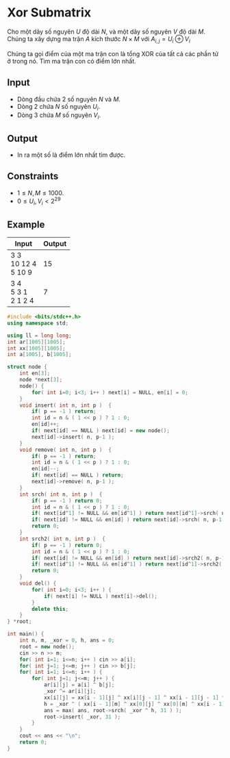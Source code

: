 <!-- https://csacademy.com/contest/round-42/task/xor-submatrix/statement/ -->

# Xor Submatrix

Cho một dãy số nguyên $U$ độ dài $N$, và một dãy số nguyên $V$ độ dài $M$. Chúng ta xây dựng ma trận $A$ kích thước $N\times M$ với $A_{i,j}=U_i\oplus V_i$

Chúng ta gọi điểm của một ma trận con là tổng XOR của tất cả các phần tử ở trong nó. Tìm ma trận con có điểm lớn nhất.

## Input

- Dòng đầu chứa 2 số nguyên $N$ và $M$.
- Dòng 2 chứa $N$ số nguyên $U_i$.
- Dòng 3 chứa $M$ số nguyên $V_i$.

## Output

- In ra một số là điểm lớn nhất tìm được.

## Constraints

- $1\le N,M\le 1000$.
- $0\le U_i,V_i< 2^{29}$

## Example

|Input|Output|
|-|-|
|3 3<br>10 12 4<br>5 10 9|15|
|3 4<br>5 3 1<br>2 1 2 4|7|

```cpp
#include <bits/stdc++.h>
using namespace std;

using ll = long long;
int ar[1005][1005];
int xx[1005][1005];
int a[1005], b[1005];

struct node {
    int en[3];
    node *next[3];
    node() {
        for( int i=0; i<3; i++ ) next[i] = NULL, en[i] = 0;
    }
    void insert( int n, int p )  {
        if( p == -1 ) return;
        int id = n & ( 1 << p ) ? 1 : 0;
        en[id]++;
        if( next[id] == NULL ) next[id] = new node();
        next[id]->insert( n, p-1 );
    }
    void remove( int n, int p )  {
        if( p == -1 ) return;
        int id = n & ( 1 << p ) ? 1 : 0;
        en[id]--;
        if( next[id] == NULL ) return;
        next[id]->remove( n, p-1 );
    }
    int srch( int n, int p )  {
        if( p == -1 ) return 0;
        int id = n & ( 1 << p ) ? 1 : 0;
        if( next[id^1] != NULL && en[id^1] ) return next[id^1]->srch( n, p-1 ) | ( 1 << p );
        if( next[id] != NULL && en[id] ) return next[id]->srch( n, p-1 );
        return 0;
    }
    int srch2( int n, int p )  {
        if( p == -1 ) return 0;
        int id = n & ( 1 << p ) ? 1 : 0;
        if( next[id] != NULL && en[id] ) return next[id]->srch2( n, p-1 );
        if( next[id^1] != NULL && en[id^1] ) return next[id^1]->srch2( n, p-1 ) | ( 1 << p );
        return 0;
    }
    void del() {
        for( int i=0; i<3; i++ ) {
            if( next[i] != NULL ) next[i]->del();
        }
        delete this;
    }
} *root;

int main() {
    int n, m, _xor = 0, h, ans = 0;
    root = new node();
    cin >> n >> m;
    for( int i=1; i<=n; i++ ) cin >> a[i];
    for( int j=1; j<=m; j++ ) cin >> b[j];
    for( int i=1; i<=n; i++ ) {
        for( int j=1; j<=m; j++ ) {
            ar[i][j] = a[i] ^ b[j];
            _xor ^= ar[i][j];
            xx[i][j] = xx[i - 1][j] ^ xx[i][j - 1] ^ xx[i - 1][j - 1] ^ ar[i][j];
            h = _xor ^ ( xx[i - 1][m] ^ xx[0][j] ^ xx[0][m] ^ xx[i - 1][j] );
            ans = max( ans, root->srch( _xor ^ h, 31 ) );
            root->insert( _xor, 31 );
        }
    }
    cout << ans << "\n";
    return 0;
}
```
